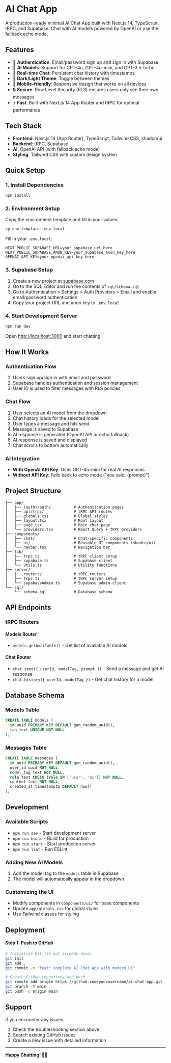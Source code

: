 # AI Chat App

A production-ready minimal AI Chat App built with Next.js 14, TypeScript, tRPC, and Supabase. Chat with AI models powered by OpenAI or use the fallback echo mode.

## Features

- 🔐 **Authentication**: Email/password sign up and sign in with Supabase
- 🤖 **AI Models**: Support for GPT-4o, GPT-4o-mini, and GPT-3.5-turbo
- 💬 **Real-time Chat**: Persistent chat history with timestamps
- 🌙 **Dark/Light Theme**: Toggle between themes
- 📱 **Mobile-friendly**: Responsive design that works on all devices
- 🔒 **Secure**: Row Level Security (RLS) ensures users only see their own messages
- ⚡ **Fast**: Built with Next.js 14 App Router and tRPC for optimal performance

## Tech Stack

- **Frontend**: Next.js 14 (App Router), TypeScript, Tailwind CSS, shadcn/ui
- **Backend**: tRPC, Supabase
- **AI**: OpenAI API (with fallback echo mode)
- **Styling**: Tailwind CSS with custom design system

## Quick Setup

### 1. Install Dependencies
```bash
npm install
```

### 2. Environment Setup
Copy the environment template and fill in your values:
```bash
cp env.template .env.local
```

Fill in your `.env.local`:
```env
NEXT_PUBLIC_SUPABASE_URL=your_supabase_url_here
NEXT_PUBLIC_SUPABASE_ANON_KEY=your_supabase_anon_key_here
OPENAI_API_KEY=your_openai_api_key_here
```

### 3. Supabase Setup
1. Create a new project at [supabase.com](https://supabase.com)
2. Go to the SQL Editor and run the contents of `sql/schema.sql`
3. Go to Authentication > Settings > Auth Providers > Email and enable email/password authentication
4. Copy your project URL and anon key to `.env.local`

### 4. Start Development Server
```bash
npm run dev
```

Open [http://localhost:3000](http://localhost:3000) and start chatting!

## How It Works

### Authentication Flow
1. Users sign up/sign in with email and password
2. Supabase handles authentication and session management
3. User ID is used to filter messages with RLS policies

### Chat Flow
1. User selects an AI model from the dropdown
2. Chat history loads for the selected model
3. User types a message and hits send
4. Message is saved to Supabase
5. AI response is generated (OpenAI API or echo fallback)
6. AI response is saved and displayed
7. Chat scrolls to bottom automatically

### AI Integration
- **With OpenAI API Key**: Uses GPT-4o-mini for real AI responses
- **Without API Key**: Falls back to echo mode ("you said: {prompt}")

## Project Structure

```
├── app/
│   ├── (auth)/auth/          # Authentication pages
│   ├── api/trpc/             # tRPC API routes
│   ├── globals.css           # Global styles
│   ├── layout.tsx            # Root layout
│   ├── page.tsx              # Main chat page
│   └── providers.tsx         # React Query + tRPC providers
├── components/
│   ├── chat/                 # Chat-specific components
│   ├── ui/                   # Reusable UI components (shadcn/ui)
│   └── navbar.tsx            # Navigation bar
├── lib/
│   ├── trpc.ts               # tRPC client setup
│   ├── supabase.ts           # Supabase client
│   └── utils.ts              # Utility functions
├── server/
│   ├── routers/              # tRPC routers
│   ├── trpc.ts               # tRPC server setup
│   └── supabaseAdmin.ts      # Supabase admin client
└── sql/
    └── schema.sql            # Database schema
```

## API Endpoints

### tRPC Routers

#### Models Router
- `models.getAvailable()` - Get list of available AI models

#### Chat Router
- `chat.send({ userId, modelTag, prompt })` - Send a message and get AI response
- `chat.history({ userId, modelTag })` - Get chat history for a model

## Database Schema

### Models Table
```sql
CREATE TABLE models (
  id uuid PRIMARY KEY DEFAULT gen_random_uuid(),
  tag text UNIQUE NOT NULL
);
```

### Messages Table
```sql
CREATE TABLE messages (
  id uuid PRIMARY KEY DEFAULT gen_random_uuid(),
  user_id uuid NOT NULL,
  model_tag text NOT NULL,
  role text CHECK (role IN ('user', 'ai')) NOT NULL,
  content text NOT NULL,
  created_at timestamptz DEFAULT now()
);
```

## Development

### Available Scripts
- `npm run dev` - Start development server
- `npm run build` - Build for production
- `npm run start` - Start production server
- `npm run lint` - Run ESLint

### Adding New AI Models
1. Add the model tag to the `models` table in Supabase
2. The model will automatically appear in the dropdown

### Customizing the UI
- Modify components in `components/ui/` for base components
- Update `app/globals.css` for global styles
- Use Tailwind classes for styling

## Deployment

#### Step 1: Push to GitHub
```bash
# Initialize Git (if not already done)
git init
git add .
git commit -m "feat: complete AI Chat App with modern UI"

# Create GitHub repository and push
git remote add origin https://github.com/yourusername/ai-chat-app.git
git branch -M main
git push -u origin main
```

## Support

If you encounter any issues:
1. Check the troubleshooting section above
2. Search existing GitHub issues
3. Create a new issue with detailed information

---

**Happy Chatting! 🤖💬**
